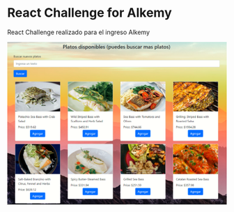 # React Challenge for Alkemy 

React Challenge realizado para el ingreso Alkemy

![foto de un menu de hotel](https://github.com/diegonicita/react-challenge-alkemy/blob/9ab1da371f1828dd3650a3df72aa179ee311df97/public/logo.png)

